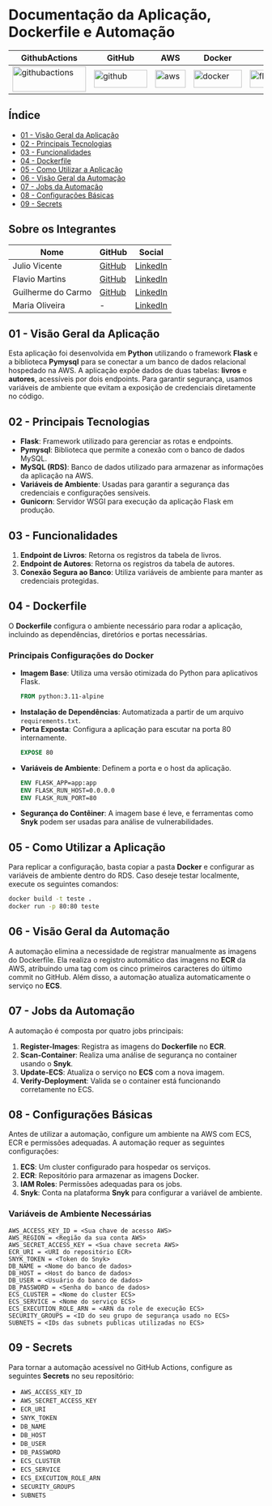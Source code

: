# Documentação da Aplicação, Dockerfile e Automação

| GithubActions | GitHub | AWS | Docker | Flask | Python |
|---------------|--------|-----|--------|-------|--------|
| <img src="https://img.shields.io/badge/github%20actions-%232671E5.svg?style=for-the-badge&logo=githubactions&logoColor=green" title="GithubActions" alt="githubactions" width="145" height="50"> | <img src="https://img.shields.io/badge/github-%23121011.svg?style=for-the-badge&logo=github&logoColor=white" title="GitHub" alt="github" width="105" height="35"> | <img src="https://img.shields.io/badge/AWS-%23FF9900.svg?style=for-the-badge&logo=amazon-aws&logoColor=white" title="AWS" alt="aws" width="60" height="35"> | <img src="https://img.shields.io/badge/docker-%232496ED.svg?style=for-the-badge&logo=docker&logoColor=white" title="Docker" alt="docker" width="95" height="35"> | <img src="https://img.shields.io/badge/Flask-%23000.svg?style=for-the-badge&logo=flask&logoColor=white" title="Flask" alt="flask" width="95" height="35"> | <img src="https://img.shields.io/badge/Python-%233776AB.svg?style=for-the-badge&logo=python&logoColor=white" title="Python" alt="python" width="110" height="35"> |

## Índice
* [01 - Visão Geral da Aplicação](#01---visão-geral-da-aplicação)
* [02 - Principais Tecnologias](#02---principais-tecnologias)
* [03 - Funcionalidades](#03---funcionalidades)
* [04 - Dockerfile](#04---dockerfile)
* [05 - Como Utilizar a Aplicação](#05---como-utilizar-a-aplicação)
* [06 - Visão Geral da Automação](#06---visão-geral-da-automação)
* [07 - Jobs da Automação](#07---jobs-da-automação)
* [08 - Configurações Básicas](#08---configurações-básicas)
* [09 - Secrets](#09---secrets)

## Sobre os Integrantes 
| Nome | GitHub | Social |
| ---| ---| ---|
| Julio Vicente | [GitHub](https://github.com/Julio-vincente) | [LinkedIn](https://www.linkedin.com/in/julio-vicente-b08239276/) |
| Flavio Martins | [GitHub](https://github.com/Flaviomartinx) | [LinkedIn](https://www.linkedin.com/in/flavio-martins-mendes) |
| Guilherme do Carmo | [GitHub](https://github.com/GuiROC1) | [LinkedIn](https://www.linkedin.com/in/guilherme-r-carmo/) |
| Maria Oliveira | - | [LinkedIn](https://www.linkedin.com/in/maria-oliveiraa67) |

## 01 - Visão Geral da Aplicação
Esta aplicação foi desenvolvida em **Python** utilizando o framework **Flask** e a biblioteca **Pymysql** para se conectar a um banco de dados relacional hospedado na AWS. A aplicação expõe dados de duas tabelas: **livros** e **autores**, acessíveis por dois endpoints. Para garantir segurança, usamos variáveis de ambiente que evitam a exposição de credenciais diretamente no código.

## 02 - Principais Tecnologias
- **Flask**: Framework utilizado para gerenciar as rotas e endpoints.
- **Pymysql**: Biblioteca que permite a conexão com o banco de dados MySQL.
- **MySQL (RDS)**: Banco de dados utilizado para armazenar as informações da aplicação na AWS.
- **Variáveis de Ambiente**: Usadas para garantir a segurança das credenciais e configurações sensíveis.
- **Gunicorn**: Servidor WSGI para execução da aplicação Flask em produção.

## 03 - Funcionalidades
1. **Endpoint de Livros**: Retorna os registros da tabela de livros.
2. **Endpoint de Autores**: Retorna os registros da tabela de autores.
3. **Conexão Segura ao Banco**: Utiliza variáveis de ambiente para manter as credenciais protegidas.

## 04 - Dockerfile
O **Dockerfile** configura o ambiente necessário para rodar a aplicação, incluindo as dependências, diretórios e portas necessárias.

### Principais Configurações do Docker
- **Imagem Base**: Utiliza uma versão otimizada do Python para aplicativos Flask.
  ```dockerfile
  FROM python:3.11-alpine
  ```
- **Instalação de Dependências**: Automatizada a partir de um arquivo `requirements.txt`.
- **Porta Exposta**: Configura a aplicação para escutar na porta 80 internamente.
  ```dockerfile
  EXPOSE 80
  ```
- **Variáveis de Ambiente**: Definem a porta e o host da aplicação.
  ```dockerfile
  ENV FLASK_APP=app:app
  ENV FLASK_RUN_HOST=0.0.0.0
  ENV FLASK_RUN_PORT=80
  ```
- **Segurança do Contêiner**: A imagem base é leve, e ferramentas como **Snyk** podem ser usadas para análise de vulnerabilidades.

## 05 - Como Utilizar a Aplicação
Para replicar a configuração, basta copiar a pasta **Docker** e configurar as variáveis de ambiente dentro do RDS. Caso deseje testar localmente, execute os seguintes comandos:

```bash
docker build -t teste .
docker run -p 80:80 teste
```

## 06 - Visão Geral da Automação
A automação elimina a necessidade de registrar manualmente as imagens do Dockerfile. Ela realiza o registro automático das imagens no **ECR** da AWS, atribuindo uma tag com os cinco primeiros caracteres do último commit no GitHub. Além disso, a automação atualiza automaticamente o serviço no **ECS**.

## 07 - Jobs da Automação
A automação é composta por quatro jobs principais:
1. **Register-Images**: Registra as imagens do **Dockerfile** no **ECR**.
2. **Scan-Container**: Realiza uma análise de segurança no container usando o **Snyk**.
3. **Update-ECS**: Atualiza o serviço no **ECS** com a nova imagem.
4. **Verify-Deployment**: Valida se o container está funcionando corretamente no ECS.

## 08 - Configurações Básicas
Antes de utilizar a automação, configure um ambiente na AWS com ECS, ECR e permissões adequadas. A automação requer as seguintes configurações:

1. **ECS**: Um cluster configurado para hospedar os serviços.
2. **ECR**: Repositório para armazenar as imagens Docker.
3. **IAM Roles**: Permissões adequadas para os jobs.
4. **Snyk**: Conta na plataforma **Snyk** para configurar a variável de ambiente.

### Variáveis de Ambiente Necessárias
```text
AWS_ACCESS_KEY_ID = <Sua chave de acesso AWS>
AWS_REGION = <Região da sua conta AWS>
AWS_SECRET_ACCESS_KEY = <Sua chave secreta AWS>
ECR_URI = <URI do repositório ECR>
SNYK_TOKEN = <Token do Snyk>
DB_NAME = <Nome do banco de dados>
DB_HOST = <Host do banco de dados>
DB_USER = <Usuário do banco de dados>
DB_PASSWORD = <Senha do banco de dados>
ECS_CLUSTER = <Nome do cluster ECS>
ECS_SERVICE = <Nome do serviço ECS>
ECS_EXECUTION_ROLE_ARN = <ARN da role de execução ECS>
SECURITY_GROUPS = <ID do seu grupo de segurança usado no ECS>
SUBNETS = <IDs das subnets publicas utilizadas no ECS>
```

## 09 - Secrets
Para tornar a automação acessível no GitHub Actions, configure as seguintes **Secrets** no seu repositório:
- `AWS_ACCESS_KEY_ID`
- `AWS_SECRET_ACCESS_KEY`
- `ECR_URI`
- `SNYK_TOKEN`
- `DB_NAME`
- `DB_HOST`
- `DB_USER`
- `DB_PASSWORD`
- `ECS_CLUSTER`
- `ECS_SERVICE`
- `ECS_EXECUTION_ROLE_ARN`
- `SECURITY_GROUPS`
- `SUBNETS`
